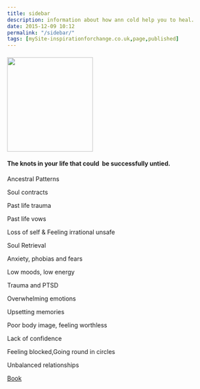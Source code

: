 ```yaml
---
title: sidebar
description: information about how ann cold help you to heal. 
date: 2015-12-09 10:12
permalink: "/sidebar/"
tags: [mySite-inspirationforchange.co.uk,page,published]
---
```

<div class="c6"><h4 class="c5"><a name="h.2nvg9ez6vj8d"></a><span style="overflow: hidden; display: inline-block; margin: 0.00px 0.00px; border: 0.00px solid #000000; transform: rotate(0.00rad) translateZ(0px); -webkit-transform: rotate(0.00rad) translateZ(0px); width: 200.00px; height: 220.00px;"><img alt="" src="https://lh4.googleusercontent.com/8f_MtkI5yZRIlSRwzk8YJuKr3SCgmGRUr6BVQaHkpeOchmFFVm3q_dfgDea-AoE92rPMic56b3kKkJsXUC7Hu0fJl1or2r5z8bcRxVt0dJ6JVYpjDY8oo7Y4MQwyeILt8k7EF9jH" style="width: 200.00px; height: 220.00px; margin-left: 0.00px; margin-top: 0.00px; transform: rotate(0.00rad) translateZ(0px); -webkit-transform: rotate(0.00rad) translateZ(0px);" title=""></span></h4><h4 class="c5"><a name="h.f9lp64fzxng7"></a><span class="c3">The knots in your life that could &nbsp;be successfully untied.</span></h4><p class="c0"><span class="c1">Ancestral Patterns</span></p><p class="c0"><span class="c1">Soul contracts</span></p><p class="c0"><span class="c1">Past life trauma</span></p><p class="c0"><span class="c1">Past life vows</span></p><p class="c0"><span class="c1">Loss of self &amp; Feeling irrational unsafe</span></p><p class="c0"><span class="c1">Soul Retrieval</span></p><p class="c0"><span class="c1">Anxiety, phobias and fears</span></p><p class="c0"><span class="c1">Low moods, low energy</span></p><p class="c0"><span class="c1">Trauma and PTSD</span></p><p class="c0"><span class="c1">Overwhelming emotions</span></p><p class="c0"><span class="c1">Upsetting memories</span></p><p class="c0"><span class="c1">Poor body image, feeling worthless</span></p><p class="c0"><span class="c1">Lack of confidence</span></p><p class="c0"><span class="c1">Feeling blocked,Going round in circles</span></p><p class="c0"><span class="c1">Unbalanced relationships</span></p><p class="c7"><span class="c4"><a href="/contact/" class="btn btn-success disabled" rollapp-href="/contact/">Book</a><br></span></p><p class="c0 c2"><span class="c4"></span></p><p class="c0 c2"><span class="c1"></span></p><p class="c2 c8"><span></span></p></div>